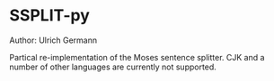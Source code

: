 # SSPLIT-py

Author: Ulrich Germann

Partical re-implementation of the Moses sentence splitter.
CJK and a number of other languages are currently not supported.

